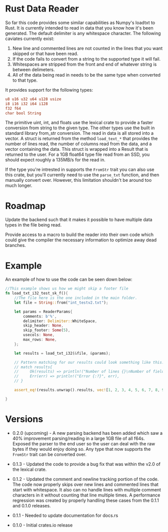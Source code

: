 # Rust Data Reader

So far this code provides some similar capabilities as Numpy's loadtxt to Rust. It is currently intended to read in data that you know how it's been generated. The default delimiter is any whitespace character. The following caviates currently exist:

1.  New line and commented lines are not counted in the lines that you want skipped or that have been read.
2.  If the code fails to convert from a string to the supported type it will fail.
3.  Whitespaces are stripped from the front and end of whatever string is between delimeters.
4.  All of the data being read in needs to be the same type when converted to that type. 

It provides support for the following types:

```Rust
u8 u16 u32 u64 u128 usize
i8 i16 i32 i64 i128
f32 f64
char bool String
```

The primitive uint, int, and floats use the lexical crate to provide a faster conversion from string to the given type. The other types use the built in standard library from_str conversion. The read in data is all stored into a vector. A struct is returned from the method ```load_text_*``` that provides the number of lines read, the number of columns read from the data, and a vector containing the data. This struct is wrapped into a Result that is returned to the user. For a 1GB float64 type file read from an SSD, you should expect roughly a 135MB/s for the read in. 

If the type you're intrested in supports the ```FromStr``` trait you can also use this crate, but you'll currently need to use the ```parse_txt``` function, and then manually convert over. However, this limitation shouldn't be around too much longer.

# Roadmap
Update the backend such that it makes it possible to have multiple data types in the file being read.

Provide access to a macro to build the reader into their own code which could give the compiler the necessary information to optimize away dead branches.

# Example
An example of how to use the code can be seen down below:

```Rust
//This example shows us how we might skip a footer file
fn load_txt_i32_test_sk_f(){
    //The file here is the one included in the main folder.
    let file = String::from("int_testv2.txt");

    let params = ReaderParams{
        comments: b'%',
        delimiter: Delimiter::WhiteSpace,
        skip_header: None,
        skip_footer: Some(5),
        usecols: None,
        max_rows: None,
    };

    let results = load_txt_i32(&file, &params);

    // Pattern matching for our results could look something like this.
    // match results{
    //     Ok(results) => println!("Number of lines {}\nNumber of fields {}\nResults {:?}",results.num_lines, results.num_fields, results.results),
    //     Err(err) => println!("Error {:?}", err),
    // }

    assert_eq!(results.unwrap().results, vec![1, 2, 3, 4, 5, 6, 7, 8, 9, 10, 11, 12, 13, 14, 15]);

}
```

# Versions
* 0.2.0 (upcoming) - A new parsing backend has been added which saw a 40% improvement parsing/reading in a large 1GB file of all f64s. Exposed the parser to the end user so the user can deal with the raw bytes if they would enjoy doing so. Any type that now supports the ```FromStr``` trait can be converted over.  

* 0.1.3 - Updated the code to provide a bug fix that was within the v2.0 of the lexical crate.

* 0.1.2 - Updated the comment and newline tracking portion of the code. The code now properly skips over new lines and commented lines that start with whitespace. It also can no handle lines with multiple comment characters in it without counting that line multiple times. A performance regression was created by properly handling these cases from the 0.1.1 and 0.1.0 releases.

* 0.1.1 - Needed to update documentation for docs.rs

* 0.1.0 - Initial crates.io release

